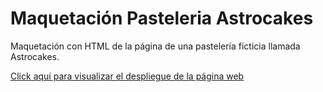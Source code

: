 # Maquetación Pasteleria Astrocakes

Maquetación con HTML de la página de una pastelería ficticia llamada Astrocakes.

[Click aquí para visualizar el despliegue de la página web](https://martinotamendit.github.io/PasteleriaAstrocakes/)
